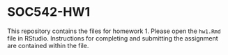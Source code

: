 # SOC542-HW1
This repository contains the files for homework 1. Please open the `hw1.Rmd` file in RStudio. Instructions for completing and submitting the assignment are contained within the file. 

